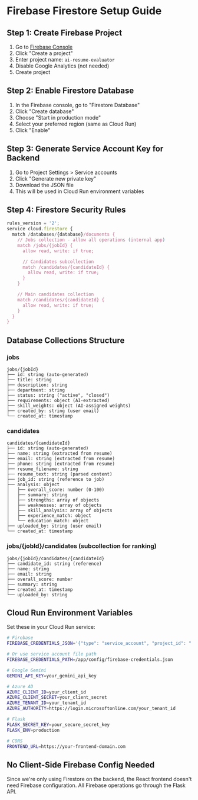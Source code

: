 # Firebase Firestore Setup Guide

## Step 1: Create Firebase Project

1. Go to [Firebase Console](https://console.firebase.google.com/)
2. Click "Create a project"
3. Enter project name: `ai-resume-evaluator`
4. Disable Google Analytics (not needed)
5. Create project

## Step 2: Enable Firestore Database

1. In the Firebase console, go to "Firestore Database"
2. Click "Create database"
3. Choose "Start in production mode"
4. Select your preferred region (same as Cloud Run)
5. Click "Enable"

## Step 3: Generate Service Account Key for Backend

1. Go to Project Settings > Service accounts
2. Click "Generate new private key"
3. Download the JSON file
4. This will be used in Cloud Run environment variables

## Step 4: Firestore Security Rules

```javascript
rules_version = '2';
service cloud.firestore {
  match /databases/{database}/documents {
    // Jobs collection - allow all operations (internal app)
    match /jobs/{jobId} {
      allow read, write: if true;

      // Candidates subcollection
      match /candidates/{candidateId} {
        allow read, write: if true;
      }
    }

    // Main candidates collection
    match /candidates/{candidateId} {
      allow read, write: if true;
    }
  }
}
```

## Database Collections Structure

### jobs
```
jobs/{jobId}
├── id: string (auto-generated)
├── title: string
├── description: string
├── department: string
├── status: string ("active", "closed")
├── requirements: object (AI-extracted)
├── skill_weights: object (AI-assigned weights)
├── created_by: string (user email)
└── created_at: timestamp
```

### candidates
```
candidates/{candidateId}
├── id: string (auto-generated)
├── name: string (extracted from resume)
├── email: string (extracted from resume)
├── phone: string (extracted from resume)
├── resume_filename: string
├── resume_text: string (parsed content)
├── job_id: string (reference to job)
├── analysis: object
│   ├── overall_score: number (0-100)
│   ├── summary: string
│   ├── strengths: array of objects
│   ├── weaknesses: array of objects
│   ├── skill_analysis: array of objects
│   ├── experience_match: object
│   └── education_match: object
├── uploaded_by: string (user email)
└── created_at: timestamp
```

### jobs/{jobId}/candidates (subcollection for ranking)
```
jobs/{jobId}/candidates/{candidateId}
├── candidate_id: string (reference)
├── name: string
├── email: string
├── overall_score: number
├── summary: string
├── created_at: timestamp
└── uploaded_by: string
```

## Cloud Run Environment Variables

Set these in your Cloud Run service:

```bash
# Firebase
FIREBASE_CREDENTIALS_JSON='{"type": "service_account", "project_id": "..."}'

# Or use service account file path
FIREBASE_CREDENTIALS_PATH=/app/config/firebase-credentials.json

# Google Gemini
GEMINI_API_KEY=your_gemini_api_key

# Azure AD
AZURE_CLIENT_ID=your_client_id
AZURE_CLIENT_SECRET=your_client_secret
AZURE_TENANT_ID=your_tenant_id
AZURE_AUTHORITY=https://login.microsoftonline.com/your_tenant_id

# Flask
FLASK_SECRET_KEY=your_secure_secret_key
FLASK_ENV=production

# CORS
FRONTEND_URL=https://your-frontend-domain.com
```

## No Client-Side Firebase Config Needed

Since we're only using Firestore on the backend, the React frontend doesn't need Firebase configuration. All Firebase operations go through the Flask API.